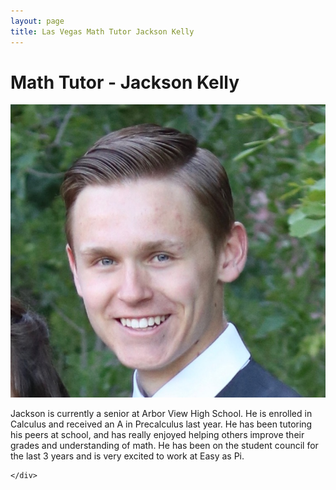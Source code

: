 ```yaml
---
layout: page
title: Las Vegas Math Tutor Jackson Kelly
---
```

<!-- main start -->
<div class="main col-12">
  <div class="row">
    <div class="col-md-12">
      <h1 class="page-title">Math Tutor - Jackson Kelly</h1>
      <div class="separator-2"></div>
      <div class="row">
        <div class="col-md-5 col-md-push-7 mb-20">
          <img src="/images/tutors/kelly_jackson.jpg" class="img-responsive" alt="Math Tutor Jackson Kelly">
        </div>
        <div class="col-md-7 col-md-pull-5">
          <p>Jackson is currently a senior at Arbor View High School.  He is enrolled in Calculus and received an A in Precalculus last year.  He has been tutoring his peers at school, and has really enjoyed helping others improve their grades and understanding of math.  He has been on the student council for the last 3 years and is very excited to work at Easy as Pi.</p>
        </div>
      </div>
      
    </div>
  </div>
</div>
<!-- main end -->